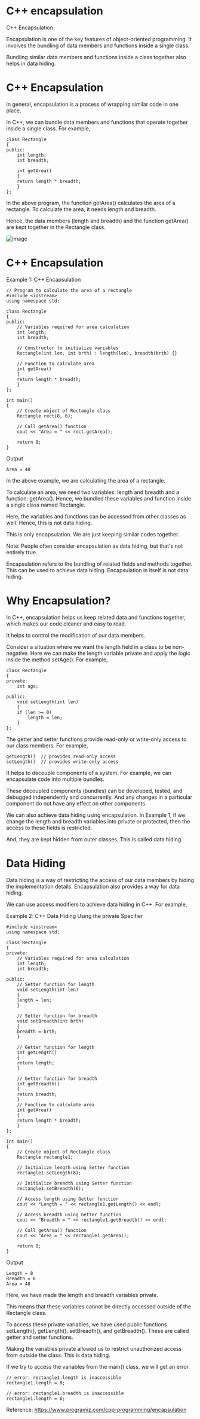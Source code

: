 # C++ encapsulation

C++ Encapsulation

Encapsulation is one of the key features of object-oriented programming. It involves the bundling of data members and functions inside a single class.

Bundling similar data members and functions inside a class together also helps in data hiding.

# C++ Encapsulation
In general, encapsulation is a process of wrapping similar code in one place.

In C++, we can bundle data members and functions that operate together inside a single class. For example,

	class Rectangle
	{
	public:
	    int length;
	    int breadth;

	    int getArea()
	    {
		return length * breadth;
	    }
	};
	
In the above program, the function getArea() calculates the area of a rectangle. To calculate the area, it needs length and breadth.

Hence, the data members (length and breadth) and the function getArea() are kept together in the Rectangle class.

![image](https://user-images.githubusercontent.com/89701590/182226315-43d5cc33-2687-426c-8b94-8b902b1526ab.png)

# C++ Encapsulation

Example 1: C++ Encapsulation

	// Program to calculate the area of a rectangle
	#include <iostream>
	using namespace std;

	class Rectangle
	{
	public:
	    // Variables required for area calculation
	    int length;
	    int breadth;

	    // Constructor to initialize variables
	    Rectangle(int len, int brth) : length(len), breadth(brth) {}

	    // Function to calculate area
	    int getArea()
	    {
		return length * breadth;
	    }
	};

	int main()
	{
	    // Create object of Rectangle class
	    Rectangle rect(8, 6);

	    // Call getArea() function
	    cout << "Area = " << rect.getArea();

	    return 0;
	}

Output

	Area = 48

In the above example, we are calculating the area of a rectangle.

To calculate an area, we need two variables: length and breadth and a function: getArea(). Hence, we bundled these variables and function inside a single class named Rectangle.

Here, the variables and functions can be accessed from other classes as well. Hence, this is not data hiding.

This is only encapsulation. We are just keeping similar codes together.

Note: People often consider encapsulation as data hiding, but that's not entirely true.

Encapsulation refers to the bundling of related fields and methods together. This can be used to achieve data hiding. Encapsulation in itself is not data hiding.

# Why Encapsulation?

In C++, encapsulation helps us keep related data and functions together, which makes our code cleaner and easy to read.

It helps to control the modification of our data members.

Consider a situation where we want the length field in a class to be non-negative. Here we can make the length variable private and apply the logic inside the method setAge(). For example,

	class Rectangle
	{
	private:
	    int age;

	public:
	    void setLength(int len)
	    {
		if (len >= 0)
		    length = len;
	    }
	};

The getter and setter functions provide read-only or write-only access to our class members. For example,

	getLength()  // provides read-only access
	setLength()  // provides write-only access

It helps to decouple components of a system. For example, we can encapsulate code into multiple bundles.

These decoupled components (bundles) can be developed, tested, and debugged independently and concurrently. And any changes in a particular component do not have any effect on other components.

We can also achieve data hiding using encapsulation. In Example 1, if we change the length and breadth variables into private or protected, then the access to these fields is restricted.

And, they are kept hidden from outer classes. This is called data hiding.

# Data Hiding

Data hiding is a way of restricting the access of our data members by hiding the implementation details. Encapsulation also provides a way for data hiding.

We can use access modifiers to achieve data hiding in C++. For example,

Example 2: C++ Data Hiding Using the private Specifier
	
	#include <iostream>
	using namespace std;

	class Rectangle
	{
	private:
	    // Variables required for area calculation
	    int length;
	    int breadth;

	public:
	    // Setter function for length
	    void setLength(int len)
	    {
		length = len;
	    }

	    // Setter function for breadth
	    void setBreadth(int brth)
	    {
		breadth = brth;
	    }

	    // Getter function for length
	    int getLength()
	    {
		return length;
	    }

	    // Getter function for breadth
	    int getBreadth()
	    {
		return breadth;
	    }
	    // Function to calculate area
	    int getArea()
	    {
		return length * breadth;
	    }
	};

	int main()
	{
	    // Create object of Rectangle class
	    Rectangle rectangle1;

	    // Initialize length using Setter function
	    rectangle1.setLength(8);

	    // Initialize breadth using Setter function
	    rectangle1.setBreadth(6);

	    // Access length using Getter function
	    cout << "Length = " << rectangle1.getLength() << endl;

	    // Access breadth using Getter function
	    cout << "Breadth = " << rectangle1.getBreadth() << endl;

	    // Call getArea() function
	    cout << "Area = " << rectangle1.getArea();

	    return 0;
	}


Output

	Length = 8
	Breadth = 6
	Area = 48

Here, we have made the length and breadth variables private.

This means that these variables cannot be directly accessed outside of the Rectangle class.

To access these private variables, we have used public functions setLength(), getLength(), setBreadth(), and getBreadth(). These are called getter and setter functions.

Making the variables private allowed us to restrict unauthorized access from outside the class. This is data hiding.

If we try to access the variables from the main() class, we will get an error.

	// error: rectangle1.length is inaccessible
	rectangle1.length = 8;

	// error: rectangle1.breadth is inaccessible
	rectangle1.length = 6;

Reference: https://www.programiz.com/cpp-programming/encapsulation
